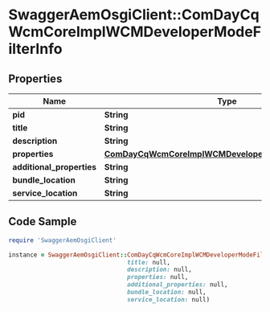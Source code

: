 # SwaggerAemOsgiClient::ComDayCqWcmCoreImplWCMDeveloperModeFilterInfo

## Properties

Name | Type | Description | Notes
------------ | ------------- | ------------- | -------------
**pid** | **String** |  | [optional] 
**title** | **String** |  | [optional] 
**description** | **String** |  | [optional] 
**properties** | [**ComDayCqWcmCoreImplWCMDeveloperModeFilterProperties**](ComDayCqWcmCoreImplWCMDeveloperModeFilterProperties.md) |  | [optional] 
**additional_properties** | **String** |  | [optional] 
**bundle_location** | **String** |  | [optional] 
**service_location** | **String** |  | [optional] 

## Code Sample

```ruby
require 'SwaggerAemOsgiClient'

instance = SwaggerAemOsgiClient::ComDayCqWcmCoreImplWCMDeveloperModeFilterInfo.new(pid: null,
                                 title: null,
                                 description: null,
                                 properties: null,
                                 additional_properties: null,
                                 bundle_location: null,
                                 service_location: null)
```


